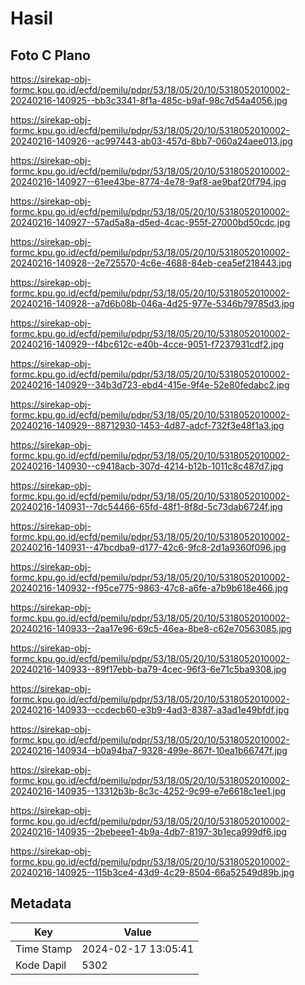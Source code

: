 # Hasil

## Foto C Plano

https://sirekap-obj-formc.kpu.go.id/ecfd/pemilu/pdpr/53/18/05/20/10/5318052010002-20240216-140925--bb3c3341-8f1a-485c-b9af-98c7d54a4056.jpg

https://sirekap-obj-formc.kpu.go.id/ecfd/pemilu/pdpr/53/18/05/20/10/5318052010002-20240216-140926--ac997443-ab03-457d-8bb7-060a24aee013.jpg

https://sirekap-obj-formc.kpu.go.id/ecfd/pemilu/pdpr/53/18/05/20/10/5318052010002-20240216-140927--61ee43be-8774-4e78-9af8-ae9baf20f794.jpg

https://sirekap-obj-formc.kpu.go.id/ecfd/pemilu/pdpr/53/18/05/20/10/5318052010002-20240216-140927--57ad5a8a-d5ed-4cac-955f-27000bd50cdc.jpg

https://sirekap-obj-formc.kpu.go.id/ecfd/pemilu/pdpr/53/18/05/20/10/5318052010002-20240216-140928--2e725570-4c6e-4688-84eb-cea5ef218443.jpg

https://sirekap-obj-formc.kpu.go.id/ecfd/pemilu/pdpr/53/18/05/20/10/5318052010002-20240216-140928--a7d6b08b-046a-4d25-977e-5346b79785d3.jpg

https://sirekap-obj-formc.kpu.go.id/ecfd/pemilu/pdpr/53/18/05/20/10/5318052010002-20240216-140929--f4bc612c-e40b-4cce-9051-f7237931cdf2.jpg

https://sirekap-obj-formc.kpu.go.id/ecfd/pemilu/pdpr/53/18/05/20/10/5318052010002-20240216-140929--34b3d723-ebd4-415e-9f4e-52e80fedabc2.jpg

https://sirekap-obj-formc.kpu.go.id/ecfd/pemilu/pdpr/53/18/05/20/10/5318052010002-20240216-140929--88712930-1453-4d87-adcf-732f3e48f1a3.jpg

https://sirekap-obj-formc.kpu.go.id/ecfd/pemilu/pdpr/53/18/05/20/10/5318052010002-20240216-140930--c9418acb-307d-4214-b12b-1011c8c487d7.jpg

https://sirekap-obj-formc.kpu.go.id/ecfd/pemilu/pdpr/53/18/05/20/10/5318052010002-20240216-140931--7dc54466-65fd-48f1-8f8d-5c73dab6724f.jpg

https://sirekap-obj-formc.kpu.go.id/ecfd/pemilu/pdpr/53/18/05/20/10/5318052010002-20240216-140931--47bcdba9-d177-42c6-9fc8-2d1a9360f096.jpg

https://sirekap-obj-formc.kpu.go.id/ecfd/pemilu/pdpr/53/18/05/20/10/5318052010002-20240216-140932--f95ce775-9863-47c8-a6fe-a7b9b618e466.jpg

https://sirekap-obj-formc.kpu.go.id/ecfd/pemilu/pdpr/53/18/05/20/10/5318052010002-20240216-140933--2aa17e96-69c5-46ea-8be8-c62e70563085.jpg

https://sirekap-obj-formc.kpu.go.id/ecfd/pemilu/pdpr/53/18/05/20/10/5318052010002-20240216-140933--89f17ebb-ba79-4cec-96f3-6e71c5ba9308.jpg

https://sirekap-obj-formc.kpu.go.id/ecfd/pemilu/pdpr/53/18/05/20/10/5318052010002-20240216-140933--ccdecb60-e3b9-4ad3-8387-a3ad1e49bfdf.jpg

https://sirekap-obj-formc.kpu.go.id/ecfd/pemilu/pdpr/53/18/05/20/10/5318052010002-20240216-140934--b0a94ba7-9328-499e-867f-10ea1b66747f.jpg

https://sirekap-obj-formc.kpu.go.id/ecfd/pemilu/pdpr/53/18/05/20/10/5318052010002-20240216-140935--13312b3b-8c3c-4252-9c99-e7e6618c1ee1.jpg

https://sirekap-obj-formc.kpu.go.id/ecfd/pemilu/pdpr/53/18/05/20/10/5318052010002-20240216-140935--2bebeee1-4b9a-4db7-8197-3b1eca999df6.jpg

https://sirekap-obj-formc.kpu.go.id/ecfd/pemilu/pdpr/53/18/05/20/10/5318052010002-20240216-140925--115b3ce4-43d9-4c29-8504-66a52549d89b.jpg


## Metadata

| Key        | Value               |
| ---------- | ------------------- |
| Time Stamp | 2024-02-17 13:05:41 |
| Kode Dapil | 5302                |



